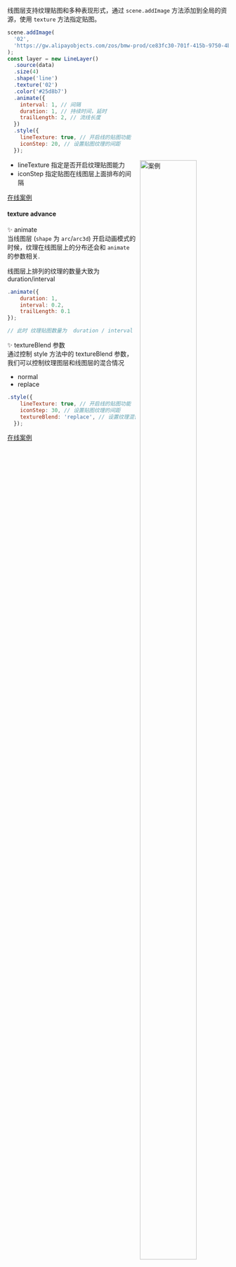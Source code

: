 线图层支持纹理贴图和多种表现形式，通过 `scene.addImage` 方法添加到全局的资源，使用 `texture` 方法指定贴图。

```javascript
scene.addImage(
  '02',
  'https://gw.alipayobjects.com/zos/bmw-prod/ce83fc30-701f-415b-9750-4b146f4b3dd6.svg',
);
const layer = new LineLayer()
  .source(data)
  .size(4)
  .shape('line')
  .texture('02')
  .color('#25d8b7')
  .animate({
    interval: 1, // 间隔
    duration: 1, // 持续时间，延时
    trailLength: 2, // 流线长度
  })
  .style({
    lineTexture: true, // 开启线的贴图功能
    iconStep: 20, // 设置贴图纹理的间距
  });
```

<div>
  <div style="width:40%;float:right; margin-left: 10px;">
    <img  width="80%" alt="案例" src='https://gw.alipayobjects.com/mdn/rms_816329/afts/img/A*KEupSZ_p0pYAAAAAAAAAAAAAARQnAQ'>
  </div>
</div>

- lineTexture 指定是否开启纹理贴图能力
- iconStep 指定贴图在线图层上面排布的间隔

[在线案例](/examples/gallery/animate/#animate_path_texture)

#### texture advance

✨ animate  
当线图层 (`shape` 为 `arc`/`arc3d`) 开启动画模式的时候，纹理在线图层上的分布还会和 `animate` 的参数相关.

线图层上排列的纹理的数量大致为 duration/interval

```javascript
.animate({
    duration: 1,
    interval: 0.2,
    trailLength: 0.1
});

// 此时 纹理贴图数量为  duration / interval = 5
```

✨ textureBlend 参数  
通过控制 style 方法中的 textureBlend 参数，我们可以控制纹理图层和线图层的混合情况

- normal
- replace

```javascript
.style({
    lineTexture: true, // 开启线的贴图功能
    iconStep: 30, // 设置贴图纹理的间距
    textureBlend: 'replace', // 设置纹理混合方式，默认值为 normal，可选值有 normal/replace 两种
  });

```

[在线案例](zh/examples/line/animate#plane_animate2)
